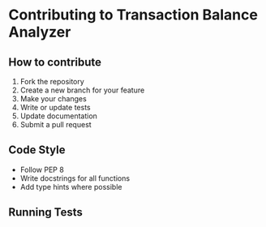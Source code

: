 # Contributing to Transaction Balance Analyzer

## How to contribute

1. Fork the repository
2. Create a new branch for your feature
3. Make your changes
4. Write or update tests
5. Update documentation
6. Submit a pull request

## Code Style

- Follow PEP 8
- Write docstrings for all functions
- Add type hints where possible

## Running Tests

